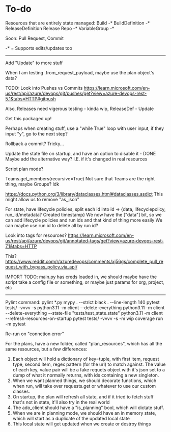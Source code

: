 # To-do

Resources that are entirely state managed:
Build -*
BuildDefinition -*
ReleaseDefinition
Release
Repo -*
VariableGroup -*

Soon:
Pull Request, Commit

-* = Supports edits/updates too

-----

Add "Update" to more stuff

When I am testing .from_request_payload, maybe use the plan object's data?

TODO: Look into Pushes vs Commits <https://learn.microsoft.com/en-us/rest/api/azure/devops/git/pushes/get?view=azure-devops-rest-5.1&tabs=HTTP#gitpush>

Also, Releases need vigerous testing - kinda wip, ReleaseDef - Update

Get this packaged up!

Perhaps when creating stuff, use a "while True" loop with user input, if they input "y", go to the next step?

Rollback a commit? Tricky...

Update the state file on startup, and have an option to disable it - DONE
Maybe add the alternative way? I.E. if it's changed in real resources

Script plan mode?

Teams.get_members(recursive=True)  Not sure that Teams are the right thing, maybe Groups? Idk

<https://docs.python.org/3/library/dataclasses.html#dataclasses.asdict>
This might allow us to remove "as_json"

For state, have lifecycle policies, split each id into id -> {data, lifecyclepolicy, run_id/metadata? Created timestamp}
We now have the ["data"] bit, so we can add lifecycle policies and run ids and that kind of thing more easily
We can maybe use run id to delete all by run id?

Look into tags for resources?
<https://learn.microsoft.com/en-us/rest/api/azure/devops/git/annotated-tags/get?view=azure-devops-rest-7.1&tabs=HTTP>

This?
<https://www.reddit.com/r/azuredevops/comments/xj56gs/complete_pull_request_with_bypass_policy_via_api/>

IMPORT TODO: main.py has creds loaded in, we should maybe have the script take a config file or something, or maybe just params for org, project, etc

-----

Pylint command:
pylint *.py
mypy . --strict
black . --line-length 140
pytest tests/ -vvvv -s
python3.11 -m client --delete-everything
python3.11 -m client --delete-everything --state-file "tests/test_state.state"
python3.11 -m client --refresh-resources-on-startup
pytest tests/ -vvvv -s -m wip
coverage run -m pytest

Re-run on "connction error"

For the plans, have a new folder, called "plan_resources", which has all the same resources, but a few differences:

1. Each object will hold a dictionary of key=tuple, with first item, request type, second item, regex pattern (for the url) to match against. The value of each key, value pair will be a fake requets object with it's json set to a dump of what it normally returns, with ids containing a new singleton.
2. When we want planned things, we should decorate functions, which when run, will take over requests.get or whatever to use our custom classes.
3. On startup, the plan will refresh all state, and if it tried to fetch stuff that's not in state, it'll also try in the real world
4. The ado_client should have a "is_planning" bool, which will dictate stuff.
5. When we are in planning mode, we should have an in memory state, which will start as a duplicate of the updated local state
6. This local state will get updated when we create or destroy things
